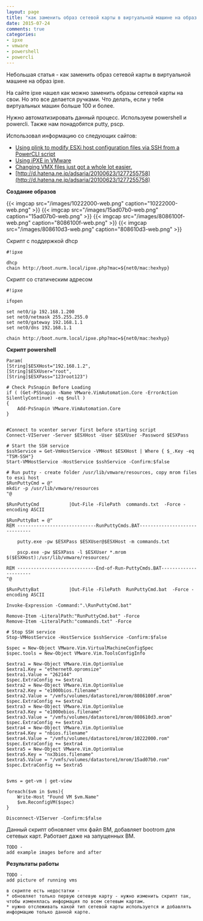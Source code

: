 ```yaml
---
layout: page
title: "как заменить образ сетевой карты в виртуальной машине на образ ipxe"
date: 2015-07-24
comments: true
categories: 
- ipxe
- vmware
- powershell
- powercli
---
```


Небольшая статья - как заменить образ сетевой карты в виртуальной машине на образ ipxe.

<!-- more -->

На сайте ipxe нашел как можно заменить образы сетевой карты на свои. Но это все делается ручками.
Что делать, если у тебя виртуальных машин больше 100 и более.

Нужно автоматизировать данный процесс. Используем powershell и powercli. Также нам понадобятся putty, pscp.

Использовал информацию со следующих сайтов:

*   [Using plink to modify ESXi host configuration files via SSH from a PowerCLI script](http://www.shogan.co.uk/vmware/using-plink-to-modify-esxi-host-configuration-files-via-ssh-from-a-powercli-script/)
*   [Using iPXE in VMware](http://ipxe.org/howto/vmware)
*   [Changing VMX files just got a whole lot easier.](http://blogs.vmware.com/PowerCLI/2008/09/changing-vmx-fi.html)
*   [http://d.hatena.ne.jp/adsaria/20100623/1277255758](http://d.hatena.ne.jp/adsaria/20100623/1277255758)


**Создание образов**

{{< imgcap src="/images/10222000-web.png" caption="10222000-web.png" >}}
{{< imgcap src="/images/15ad07b0-web.png" caption="15ad07b0-web.png" >}}
{{< imgcap src="/images/8086100f-web.png" caption="8086100f-web.png" >}}
{{< imgcap src="/images/808610d3-web.png" caption="808610d3-web.png" >}}

Скрипт с поддержкой dhcp

```
#!ipxe

dhcp
chain http://boot.nurm.local/ipxe.php?mac=${net0/mac:hexhyp}
```

Скрипт со статическим адресом
```
#!ipxe

ifopen

set net0/ip 192.168.1.200
set net0/netmask 255.255.255.0
set net0/gateway 192.168.1.1
set net0/dns 192.168.1.1

chain http://boot.nurm.local/ipxe.php?mac=${net0/mac:hexhyp}
```



**Скрипт powershell**

```
Param(
[String]$ESXHost="192.168.1.2",
[String]$ESXUser="root",
[String]$ESXPass="123root123")

# Check PsSnapin Before Loading
if ( (Get-PSSnapin -Name VMware.VimAutomation.Core -ErrorAction SilentlyContinue) -eq $null )
{
    Add-PsSnapin VMware.VimAutomation.Core
}


#Connect to vcenter server first before starting script
Connect-VIServer -Server $ESXHost -User $ESXUser -Password $ESXPass

# Start the SSH service
$sshService = Get-VmHostService -VMHost $ESXHost | Where { $_.Key -eq "TSM-SSH"}
Start-VMHostService -HostService $sshService -Confirm:$false

# Run putty - create folder /usr/lib/vmware/resources, copy mrom files to esxi host
$RunPuttyCmd = @"
mkdir -p /usr/lib/vmware/resources
"@

$RunPuttyCmd           |Out-File -FilePath  commands.txt  -Force -encoding ASCII

$RunPuttyBat = @"
REM -----------------------------RunPuttyCmds.BAT------------------------------

    putty.exe -pw $ESXPass $ESXUser@$ESXHost -m commands.txt

    pscp.exe -pw $ESXPass -l $ESXUser *.mrom $($ESXHost):/usr/lib/vmware/resources/

REM -----------------------------End-of-Run-PuttyCmds.BAT----------------------
"@

$RunPuttyBat           |Out-File -FilePath  RunPuttyCmd.bat  -Force -encoding ASCII

Invoke-Expression -Command:".\RunPuttyCmd.bat"

Remove-Item -LiteralPath:"RunPuttyCmd.bat" -Force
Remove-Item -LiteralPath:"commands.txt" -Force

# Stop SSH service
Stop-VMHostService -HostService $sshService -Confirm:$false

$spec = New-Object VMware.Vim.VirtualMachineConfigSpec
$spec.tools = New-Object VMware.Vim.ToolsConfigInfo

$extra1 = New-Object VMware.Vim.OptionValue
$extra1.Key = "ethernet0.opromsize"
$extra1.Value = "262144"
$spec.ExtraConfig += $extra1
$extra2 = New-Object VMware.Vim.OptionValue
$extra2.Key = "e1000bios.filename"
$extra2.Value = "/vmfs/volumes/datastore1/mrom/8086100f.mrom"
$spec.ExtraConfig += $extra2
$extra3 = New-Object VMware.Vim.OptionValue
$extra3.Key = "e1000ebios.filename"
$extra3.Value = "/vmfs/volumes/datastore1/mrom/808610d3.mrom"
$spec.ExtraConfig += $extra3
$extra4 = New-Object VMware.Vim.OptionValue
$extra4.Key = "nbios.filename"
$extra4.Value = "/vmfs/volumes/datastore1/mrom/10222000.rom"
$spec.ExtraConfig += $extra4
$extra5 = New-Object VMware.Vim.OptionValue
$extra5.Key = "nx3bios.filename"
$extra5.Value = "/vmfs/volumes/datastore1/mrom/15ad07b0.rom"
$spec.ExtraConfig += $extra5


$vms = get-vm | get-view

foreach($vm in $vms){
    Write-Host "Found VM $vm.Name"
    $vm.ReconfigVM($spec)
}

Disconnect-VIServer -Confirm:$false

```

Данный скрипт обновляет vmx файл ВМ, добавляет bootrom для сетевых карт. Работает даже на запущенных ВМ.

```
TODO - 
add example images before and after

```


**Результаты работы**
```
TODO -
add picture of running vms

в скрипте есть недостатки - 
* обновляет только первую сетевую карту - нужно изменить скрипт так, чтобы изменялась информация по всем сетевым картам.
* нужно отслеживать какой тип сетевой карты используется и добавлять информацию только данной карте.

```

